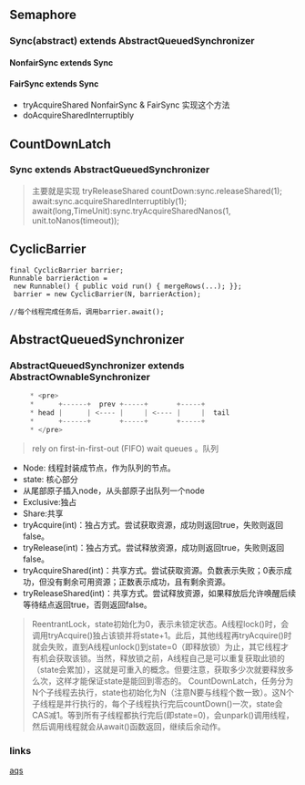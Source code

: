 ## Semaphore

### Sync(abstract) extends AbstractQueuedSynchronizer

#### NonfairSync extends Sync
#### FairSync extends Sync

* tryAcquireShared  NonfairSync & FairSync 实现这个方法
* doAcquireSharedInterruptibly

## CountDownLatch

### Sync extends AbstractQueuedSynchronizer
> 主要就是实现 tryReleaseShared 
> countDown:sync.releaseShared(1);
> await:sync.acquireSharedInterruptibly(1);
> await(long,TimeUnit):sync.tryAcquireSharedNanos(1, unit.toNanos(timeout));

## CyclicBarrier
```
final CyclicBarrier barrier;
Runnable barrierAction =
 new Runnable() { public void run() { mergeRows(...); }};
 barrier = new CyclicBarrier(N, barrierAction);

//每个线程完成任务后，调用barrier.await();
``` 

## AbstractQueuedSynchronizer
### AbstractQueuedSynchronizer extends AbstractOwnableSynchronizer
```java
     * <pre>
     *      +------+  prev +-----+       +-----+
     * head |      | <---- |     | <---- |     |  tail
     *      +------+       +-----+       +-----+
     * </pre>
```
> rely on
 first-in-first-out (FIFO) wait queues 。队列
* Node: 线程封装成节点，作为队列的节点。
* state: 核心部分
* 从尾部原子插入node，从头部原子出队列一个node
* Exclusive:独占
* Share:共享
* tryAcquire(int)：独占方式。尝试获取资源，成功则返回true，失败则返回false。
* tryRelease(int)：独占方式。尝试释放资源，成功则返回true，失败则返回false。
* tryAcquireShared(int)：共享方式。尝试获取资源。负数表示失败；0表示成功，但没有剩余可用资源；正数表示成功，且有剩余资源。
* tryReleaseShared(int)：共享方式。尝试释放资源，如果释放后允许唤醒后续等待结点返回true，否则返回false。
> ReentrantLock，state初始化为0，表示未锁定状态。A线程lock()时，会调用tryAcquire()独占该锁并将state+1。此后，其他线程再tryAcquire()时就会失败，直到A线程unlock()到state=0（即释放锁）为止，其它线程才有机会获取该锁。当然，释放锁之前，A线程自己是可以重复获取此锁的（state会累加），这就是可重入的概念。但要注意，获取多少次就要释放多么次，这样才能保证state是能回到零态的。
> CountDownLatch，任务分为N个子线程去执行，state也初始化为N（注意N要与线程个数一致）。这N个子线程是并行执行的，每个子线程执行完后countDown()一次，state会CAS减1。等到所有子线程都执行完后(即state=0)，会unpark()调用线程，然后调用线程就会从await()函数返回，继续后余动作。



### links
[aqs](https://www.cnblogs.com/waterystone/p/4920797.html)
